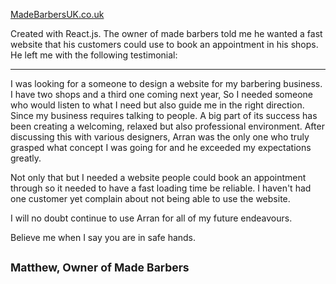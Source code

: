 [MadeBarbersUK.co.uk](https://madebarbersuk.co.uk)

Created with React.js. The owner of made barbers told me he wanted a fast website that his customers could use to book an appointment in his shops.  He left me with the following testimonial:

---
I was looking for a someone to design a website for my barbering business.
I have two shops and a third one coming next year, So I needed someone who would listen to what I need but also guide me in the right direction.
Since my business requires talking to people. A big part of its success has been creating a welcoming, relaxed but also professional environment.
After discussing this with various designers, Arran was the only one who truly grasped what concept I was going for and he exceeded my expectations greatly.

Not only that but I needed a website people could book an appointment through so it needed to have a fast loading time be reliable. I haven't had one customer yet complain about not being able to use the website.

I will no doubt continue to use Arran for all of my future endeavours.

Believe me when I say you are in safe hands.

<small>Matthew, Owner of Made Barbers</small>
---
